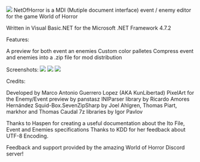 <img src="https://i.imgur.com/be2Dg0N.png">
NetOfHorror is a MDI (Mutiple document interface) event / enemy editor for the game World of Horror

Written in Visual Basic.NET for the Microsoft .NET Framework 4.7.2

Features:

A preview for both event an enemies
Custom color palletes
Compress event and enemies into a .zip file for mod distribution

Screenshots:
<img src="https://i.imgur.com/xIoDCHX.png">
<img src="https://i.imgur.com/Qow5VtB.png">
<img src="https://i.imgur.com/fVZAz5y.png">

Credits:

Developed by Marco Antonio Guerrero Lopez (AKA KunLibertad)
PixelArt for the Enemy/Event preview by panstasz
INIParser library by Ricardo Amores Hernández
Squid-Box.SevenZipSharp by Joel Ahlgren, Thomas Piart, markhor and Thomas Caudal
7z libraries by Igor Pavlov

Thanks to Haspen for creating a useful documentation about the Ito File, Event and Enemies specifications
Thanks to KDD for her feedback about UTF-8 Encoding.

Feedback and support provided by the amazing World of Horror Discord server!
